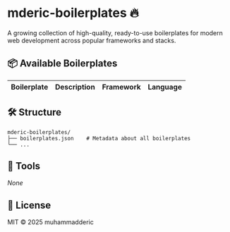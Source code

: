# mderic-boilerplates 🔥

A growing collection of high-quality, ready-to-use boilerplates for modern web development across popular frameworks and stacks.

## 📦 Available Boilerplates

| Boilerplate | Description | Framework | Language |
|---|---|---|---|

## 🛠 Structure
```
mderic-boilerplates/
├── boilerplates.json    # Metadata about all boilerplates
└── ...
```

## 🧰 Tools
*None*

## 📃 License
MIT © 2025 muhammadderic